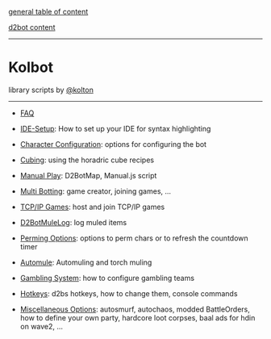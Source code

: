 [general table of content](https://github.com/blizzhackers/documentation/#diablo-2-botting-system)

[d2bot content](https://github.com/blizzhackers/documentation/d2bot/#d2bot)

---

# Kolbot

library scripts by [@kolton](https://github.com/kolton)

---

* [FAQ](FAQ.md/#faq)

* [IDE-Setup](IDES.md/#code-editors-ides): How to set up your IDE for syntax highlighting

* [Character Configuration](CharacterConfig.md/#character-configuration): options for configuring the bot

* [Cubing](Cubing.md/#cubing): using the horadric cube recipes

* [Manual Play](ManualPlay.md/#manual-playing): D2BotMap, Manual.js script

* [Multi Botting](MultiBotting.md/#multi-botting): game creator, joining games, ...

* [TCP/IP Games](TCP-IP%20games.md#tcpip-games): host and join TCP/IP games

* [D2BotMuleLog](D2BotMuleLog.md/#d2botmulelog): log muled items

* [Perming Options](PermingOptions.md/#perming-options): options to perm chars or to refresh the countdown timer

* [Automule](Automule.md/#automule): Automuling and torch muling

* [Gambling System](GamblingSystem.md#gambling-system): how to configure gambling teams

* [Hotkeys](Hotkeys.md/#hotkeys): d2bs hotkeys, how to change them, console commands

* [Miscellaneous Options](MiscellaneousOptions.md/#miscellaneous-options): autosmurf, autochaos, modded BattleOrders, how to define your own party, hardcore loot corpses, baal ads for hdin on wave2, ...